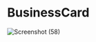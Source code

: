 # BusinessCard
![Screenshot (58)](https://github.com/vara-eugene/BusinessCard/assets/139006343/966f1547-a16c-465c-ab23-e714f27a5acd)
